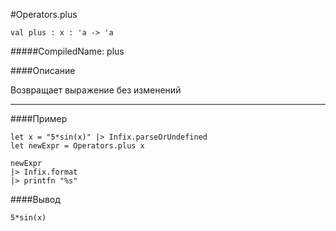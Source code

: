 #Operators.plus

	val plus : x : 'a -> 'a


#####CompiledName: plus


####Описание

Возвращает выражение без изменений
    
----------

####Пример
    
    let x = "5*sin(x)" |> Infix.parseOrUndefined
    let newExpr = Operators.plus x
    
    newExpr
    |> Infix.format
    |> printfn "%s"

####Вывод

    5*sin(x)


